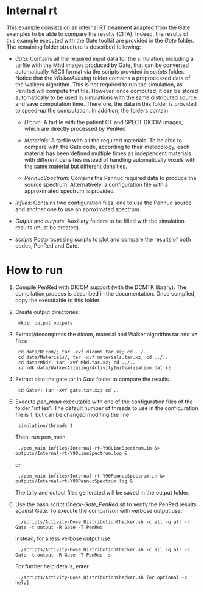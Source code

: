 
# Internal rt

This example consists on an internal RT treatment adapted from the Gate examples to be able to compare the results (CITA). Indeed, the results of this example executed with the Gate toolkit are provided in the *Gate* folder. The remaining folder structure is described following:

 * *data*: Contains all the required input data for the simulation, including a tarfile with the Mhd images produced by Gate, that can be converted automatically ASCII format via the scripts provided in *scripts* folder. Notice that the *WalkerAliasing* folder contains a preprocessed data of the walkers algorithm. This is not required to run the simulation, as PenRed will compute that file. However, once computed, it can be stored automatically to be used in simulations with the same distributed source and save computation time. Therefore, the data in this folder is provided to speed-up the computation. In addition, the folders contain:
 
    + *Dicom*: A tarfile with the patient CT and SPECT DICOM images, which are directly processed by PenRed
    
    + *Materials*: A tarfile with all the required materials. To be able to compare with the Gate code, according to their metodology, each material has been defined multiple times as independent materials with different densities instead of handling automatically voxels with the same material but different densities.
    
    + *PennucSpectrum*: Contains the Pennuc required data to produce the source spectrum. Alternatively, a configuration file with a approximated spectrum is provided.
    
 * *infiles*: Contains two configuration files, one to use the Pennuc source and another one to use an aproximated spectrum.
 
 * *Output* and *outputs*: Auxiliary folders to be filled with the simulation results (must be created).
 
 * *scripts* Postprocessing scripts to plot and compare the results of both codes, PenRed and Gate.

# How to run

1. Compile PenRed with DICOM support (with the DCMTK library). The compilation process is described in the documentation. Once compiled, copy the executable to this folder.

2. Create output directories:

        mkdir output outputs

3. Extract/decompress the dicom, material and Walker algorithm tar and xz files:

        cd data/Dicom/; tar -xvf dicoms.tar.xz; cd ../..
        cd data/Materials/; tar -xvf materials.tar.xz; cd ../..
        cd data/Mhd/; tar -xvf Mhd.tar.xz; cd ../..
        xz -dk data/WalkerAliasing/ActivityInitialization.dat.xz 

4. Extract also the gate tar in *Gate* folder to compare the results

        cd Gate/; tar -xvf gate.tar.xz; cd ..      

5. Execute *pen_main* executable with one of the configuration files of the folder "infiles". The default number of threads to use in the configuration file is 1, but can be changed modifing the line

        simulation/threads 1

    Then, run pen_main
      
        ./pen_main infiles/Internal-rt-Y90LineSpectrum.in &> outputs/Internal-rt-Y90LineSpectrum.log &

    or
       
        ./pen_main infiles/Internal-rt-Y90PennucSpectrum.in &> outputs/Internal-rt-Y90PennucSpectrum.log & 

    The tally and output files generated will be saved in the output folder. 
      
6. Use the bash script *Check-Gate_PenRed.sh* to verify the PenRed results against Gate. To execute the comparison with verbose output use:

        ./scripts/Activity-Dose_DistributionChecker.sh -c all -q all -r Gate -t output -R Gate -T PenRed
     instead, for a less verbose output use:

        ./scripts/Activity-Dose_DistributionChecker.sh -c all -q all -r Gate -t output -R Gate -T PenRed -s
        
     For further help details, enter 
     
        ./scripts/Activity-Dose_DistributionChecker.sh [or optional -c help]
